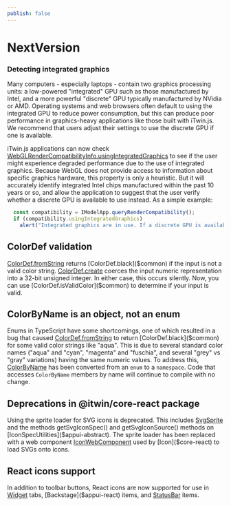 ```yaml
---
publish: false
---
```

# NextVersion

### Detecting integrated graphics

Many computers - especially laptops - contain two graphics processing units: a low-powered "integrated" GPU such as those manufactured by Intel, and a more powerful "discrete" GPU typically manufactured by NVidia or AMD. Operating systems and web browsers often default to using the integrated GPU to reduce power consumption, but this can produce poor performance in graphics-heavy applications like those built with iTwin.js.  We recommend that users adjust their settings to use the discrete GPU if one is available.

iTwin.js applications can now check [WebGLRenderCompatibilityInfo.usingIntegratedGraphics]($webgl-compatibility) to see if the user might experience degraded performance due to the use of integrated graphics. Because WebGL does not provide access to information about specific graphics hardware, this property is only a heuristic. But it will accurately identify integrated Intel chips manufactured within the past 10 years or so, and allow the application to suggest that the user verify whether a discrete GPU is available to use instead. As a simple example:

```ts
  const compatibility = IModelApp.queryRenderCompatibility();
  if (compatibility.usingIntegratedGraphics)
    alert("Integrated graphics are in use. If a discrete GPU is available, consider switching your device or browser to use it.");
```

## ColorDef validation

[ColorDef.fromString]($common) returns [ColorDef.black]($common) if the input is not a valid color string. [ColorDef.create]($common) coerces the input numeric representation into a 32-bit unsigned integer. In either case, this occurs silently. Now, you can use [ColorDef.isValidColor]($common) to determine if your input is valid.

## ColorByName is an object, not an enum

Enums in TypeScript have some shortcomings, one of which resulted in a bug that caused [ColorDef.fromString]($common) to return [ColorDef.black]($common) for some valid color strings like "aqua". This is due to several standard color names ("aqua" and "cyan", "magenta" and "fuschia", and several "grey" vs "gray" variations) having the same numeric values. To address this, [ColorByName]($common) has been converted from an `enum` to a `namespace`. Code that accesses `ColorByName` members by name will continue to compile with no change.

## Deprecations in @itwin/core-react package

Using the sprite loader for SVG icons is deprecated. This includes [SvgSprite]($core-react) and the methods getSvgIconSpec() and getSvgIconSource() methods on [IconSpecUtilities]($appui-abstract). The sprite loader has been replaced with a web component [IconWebComponent]($core-react) used by [Icon]($core-react) to load SVGs onto icons.

## React icons support

In addition to toolbar buttons, React icons are now supported for use in [Widget]($appui-react) tabs, [Backstage]($appui-react) items, and [StatusBar]($appui-react) items.
